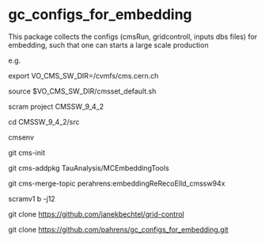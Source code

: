 # gc_configs_for_embedding

This package collects the configs (cmsRun, gridcontroll, inputs dbs files) for embedding, such that one can starts a large scale production


e.g.

export VO_CMS_SW_DIR=/cvmfs/cms.cern.ch

source $VO_CMS_SW_DIR/cmsset_default.sh

scram project CMSSW_9_4_2

cd CMSSW_9_4_2/src

cmsenv

git cms-init

git cms-addpkg TauAnalysis/MCEmbeddingTools

git cms-merge-topic perahrens:embeddingReRecoElId_cmssw94x

scramv1 b -j12

git clone https://github.com/janekbechtel/grid-control

git clone https://github.com/pahrens/gc_configs_for_embedding.git
